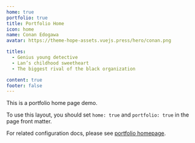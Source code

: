 ```yaml
---
home: true
portfolio: true
title: Portfolio Home
icon: home
name: Conan Edogawa
avatar: https://theme-hope-assets.vuejs.press/hero/conan.png

titles:
  - Genius young detective
  - Lan’s childhood sweetheart
  - The biggest rival of the black organization

content: true
footer: false
---
```


This is a portfolio home page demo.

To use this layout, you should set `home: true` and `portfolio: true` in the page front matter.

For related configuration docs, please see [portfolio homepage](../guide/blog/home.md#portfolio-style-homepage).
